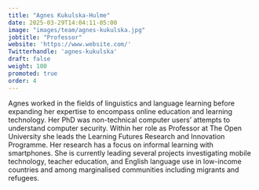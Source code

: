 ```yaml
---
title: "Agnes Kukulska-Hulme"
date: 2025-03-29T14:04:11-05:00
image: "images/team/agnes-kukulska.jpg"
jobtitle: "Professor"
website: 'https://www.website.com/'
Twitterhandle: 'agnes-kukulska'
draft: false
weight: 100
promoted: true
order: 4
---
```

Agnes worked in the fields of linguistics and language learning before expanding her expertise to encompass online education and learning technology. Her PhD was non-technical computer users’ attempts to understand computer security. Within her role as Professor at The Open University she leads the Learning Futures Research and Innovation Programme. Her research has a focus on informal learning with smartphones. She is currently leading several projects investigating mobile technology, teacher education, and English language use in low-income countries and among marginalised communities including migrants and refugees.